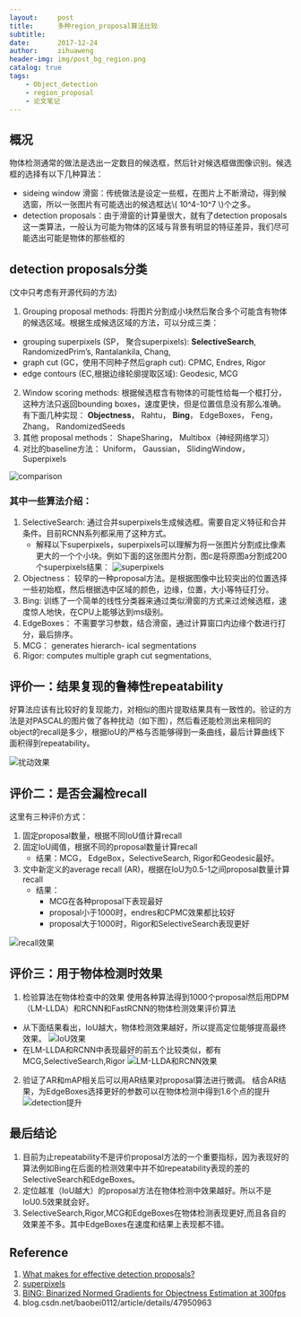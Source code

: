 ```yaml
---
layout:     post
title:      多种region_proposal算法比较
subtitle:   
date:       2017-12-24
author:     zihuaweng
header-img: img/post_bg_region.png
catalog: true
tags:
    - Object_detection
    - region_proposal
    - 论文笔记
---
```


## 概况
物体检测通常的做法是选出一定数目的候选框，然后针对候选框做图像识别。候选框的选择有以下几种算法：
- sideing window 滑窗：传统做法是设定一些框，在图片上不断滑动，得到候选窗，所以一张图片有可能选出的候选框达\\( 10^4-10^7 \\)个之多。
- detection proposals：由于滑窗的计算量很大，就有了detection proposals这一类算法，一般认为可能为物体的区域与背景有明显的特征差异，我们尽可能选出可能是物体的那些框的

## detection proposals分类 
(文中只考虑有开源代码的方法)
1. Grouping proposal methods: 将图片分割成小块然后聚合多个可能含有物体的候选区域。根据生成候选区域的方法，可以分成三类： 
- grouping superpixels (SP， 聚合superpixels): **SelectiveSearch**, RandomizedPrim’s, Rantalankila, Chang, 
- graph cut (GC，使用不同种子然后graph cut): CPMC, Endres, Rigor
- edge contours (EC,根据边缘轮廓提取区域): Geodesic, MCG
2. Window  scoring methods: 根据候选框含有物体的可能性给每一个框打分，这种方法只返回bounding boxes，速度更快，但是位置信息没有那么准确。有下面几种实现：
**Objectness**， Rahtu， **Bing**， EdgeBoxes， Feng， Zhang， RandomizedSeeds
3. 其他 proposal methods：
ShapeSharing， Multibox（神经网络学习）
4. 对比的baseline方法：
Uniform， Gaussian， SlidingWindow， Superpixels

![comparison](http://zihuaweng.github.io/post_images/region_proposal/comparison.png)

### 其中一些算法介绍：
1. SelectiveSearch: 通过合并superpixels生成候选框。需要自定义特征和合并条件。目前RCNN系列都采用了这种方式。
    - 解释以下superpixels，superpixels可以理解为将一张图片分割成比像素更大的一个个小块。例如下面的这张图片分割，图c是将原图a分割成200个superpixels结果：
    ![superpixels](http://zihuaweng.github.io/post_images/region_proposal/superpixels.png)
2. Objectness： 较早的一种proposal方法。是根据图像中比较突出的位置选择一些初始框，然后根据选中区域的颜色，边缘，位置，大小等特征打分。
3. Bing: 训练了一个简单的线性分类器来通过类似滑窗的方式来过滤候选框，速度惊人地快，在CPU上能够达到ms级别。
4. EdgeBoxes： 不需要学习参数，结合滑窗，通过计算窗口内边缘个数进行打分，最后排序。
5. MCG： generates hierarch-
ical segmentations
6. Rigor: computes
multiple graph cut segmentations,

   
## 评价一：结果复现的鲁棒性repeatability
好算法应该有比较好的复现能力，对相似的图片提取结果具有一致性的。验证的方法是对PASCAL的图片做了各种扰动（如下图），然后看还能检测出来相同的object的recall是多少，根据IoU的严格与否能够得到一条曲线，最后计算曲线下面积得到repeatability。

![扰动效果](http://zihuaweng.github.io/post_images/region_proposal/change_image.png)

## 评价二：是否会漏检recall
这里有三种评价方式：
1. 固定proposal数量，根据不同IoU值计算recall
2. 固定IoU阈值，根据不同的proposal数量计算recall
    - 结果：MCG， EdgeBox，SelectiveSearch, Rigor和Geodesic最好。
3. 文中新定义的average recall (AR)，根据在IoU为0.5-1之间proposal数量计算recall
    - 结果：
        - MCG在各种proposal下表现最好
        - proposal小于1000时，endres和CPMC效果都比较好
        - proposal大于1000时，Rigor和SelectiveSearch表现更好

![recall效果](http://zihuaweng.github.io/post_images/region_proposal/ap_result.png)

## 评价三：用于物体检测时效果
1. 检验算法在物体检查中的效果 
使用各种算法得到1000个proposal然后用DPM（LM-LLDA）和RCNN和FastRCNN的物体检测效果评价算法
- 从下面结果看出，IoU越大，物体检测效果越好，所以提高定位能够提高最终效果。
![IoU效果](http://zihuaweng.github.io/post_images/region_proposal/iou_gt.png)
- 在LM-LLDA和RCNN中表现最好的前五个比较类似，都有MCG,SelectiveSearch,Rigor
![LM-LLDA和RCNN效果](http://zihuaweng.github.io/post_images/region_proposal/detection_result.png)
2. 验证了AR和mAP相关后可以用AR结果对proposal算法进行微调。
结合AR结果，为EdgeBoxes选择更好的参数可以在物体检测中得到1.6个点的提升
![detection提升](http://zihuaweng.github.io/post_images/region_proposal/edgeboxes.png)
## 最后结论
1. 目前为止repeatability不是评价proposal方法的一个重要指标，因为表现好的算法例如Bing在后面的检测效果中并不如repeatability表现的差的SelectiveSearch和EdgeBoxes。
2. 定位越准（IoU越大）的proposal方法在物体检测中效果越好。所以不是IoU0.5效果就会好。
3. SelectiveSearch,Rigor,MCG和EdgeBoxes在物体检测表现更好,而且各自的效果差不多。其中EdgeBoxes在速度和结果上表现都不错。

## Reference
1. [What makes for effective detection proposals?](https://arxiv.org/abs/1502.05082)
2. [superpixels](http://ttic.uchicago.edu/~xren/research/superpixel)
3. [BING: Binarized Normed Gradients for Objectness Estimation at 300fps](http://ieeexplore.ieee.org/document/6909816/)
4. blog.csdn.net/baobei0112/article/details/47950963

